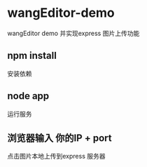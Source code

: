 # wangEditor-demo
wangEditor demo  并实现express 图片上传功能

## npm install 
  安装依赖
  
## node app
  运行服务

## 浏览器输入 你的IP + port 
  点击图片本地上传到express 服务器
